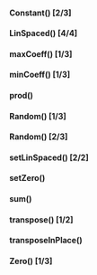 #### Constant() [2/3]
#### LinSpaced() [4/4]
#### maxCoeff() [1/3]
#### minCoeff() [1/3]
#### prod()
#### Random() [1/3]
#### Random() [2/3]
#### setLinSpaced() [2/2]
#### setZero()
#### sum()
#### transpose() [1/2]
#### transposeInPlace()
#### Zero() [1/3]
